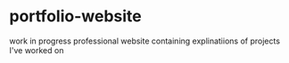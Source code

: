 # portfolio-website
work in progress professional website containing explinatiions of projects I've worked on
